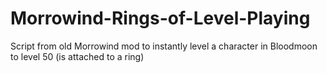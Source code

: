 # Morrowind-Rings-of-Level-Playing
Script from old Morrowind mod to instantly level a character in Bloodmoon to level 50 (is attached to a ring)
